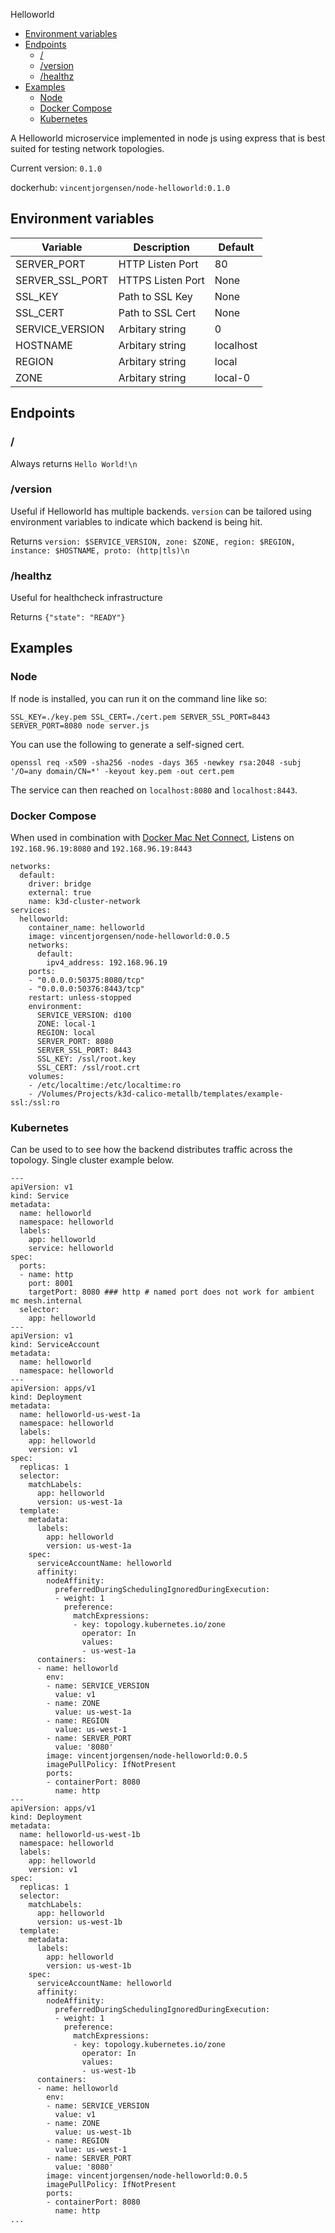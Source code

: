  Helloworld

<!-- TOC start (generated with https://github.com/derlin/bitdowntoc) -->

- [Environment variables](#environment-variables)
- [Endpoints](#endpoints)
   * [/](#)
   * [/version](#version)
   * [/healthz](#healthz)
- [Examples](#examples)
   * [Node](#node)
   * [Docker Compose](#docker-compose)
   * [Kubernetes](#kubernetes)

<!-- TOC end -->

A Helloworld microservice implemented in node js using express that is best
suited for testing network topologies.

Current version: `0.1.0`

dockerhub: `vincentjorgensen/node-helloworld:0.1.0`

<!-- TOC --><a name="environment-variables"></a>
## Environment variables

|     Variable           |  Description            | Default                 |
| ---------------------- | ----------------------- | ----------------------- |
| SERVER\_PORT           | HTTP Listen Port        | 80                      |
| SERVER\_SSL\_PORT      | HTTPS Listen Port       | None                    |
| SSL\_KEY               | Path to SSL Key         | None                    |
| SSL\_CERT              | Path to SSL Cert        | None                    |
| SERVICE\_VERSION       | Arbitary string         | 0                       |
| HOSTNAME               | Arbitary string         | localhost               |
| REGION                 | Arbitary string         | local                   |
| ZONE                   | Arbitary string         | local-0                 |

<!-- TOC --><a name="endpoints"></a>
## Endpoints

<!-- TOC --><a name=""></a>
### /

Always returns `Hello World!\n`

<!-- TOC --><a name="version"></a>
### /version

Useful if Helloworld has multiple backends. `version` can be tailored using
environment variables to indicate which backend is being hit.

Returns `version: $SERVICE_VERSION, zone: $ZONE, region: $REGION, instance: $HOSTNAME, proto: (http|tls)\n`

<!-- TOC --><a name="healthz"></a>
### /healthz

Useful for healthcheck infrastructure

Returns `{"state": "READY"}`

<!-- TOC --><a name="examples"></a>
## Examples

<!-- TOC --><a name="node"></a>
### Node

If node is installed, you can run it on the command line like so:
```
SSL_KEY=./key.pem SSL_CERT=./cert.pem SERVER_SSL_PORT=8443 SERVER_PORT=8080 node server.js
```

You can use the following to generate a self-signed cert.
```
openssl req -x509 -sha256 -nodes -days 365 -newkey rsa:2048 -subj '/O=any domain/CN=*' -keyout key.pem -out cert.pem
```

The service can then reached on `localhost:8080` and `localhost:8443`.

<!-- TOC --><a name="docker-compose"></a>
### Docker Compose

When used in combination with [Docker Mac Net
Connect](https://github.com/chipmk/docker-mac-net-connect), Listens on
`192.168.96.19:8080` and `192.168.96.19:8443` 

```
networks:
  default:
    driver: bridge
    external: true
    name: k3d-cluster-network
services:
  helloworld:
    container_name: helloworld
    image: vincentjorgensen/node-helloworld:0.0.5
    networks:
      default:
        ipv4_address: 192.168.96.19
    ports:
    - "0.0.0.0:50375:8080/tcp"
    - "0.0.0.0:50376:8443/tcp"
    restart: unless-stopped
    environment:
      SERVICE_VERSION: d100
      ZONE: local-1
      REGION: local
      SERVER_PORT: 8080
      SERVER_SSL_PORT: 8443
      SSL_KEY: /ssl/root.key
      SSL_CERT: /ssl/root.crt
    volumes:
    - /etc/localtime:/etc/localtime:ro
    - /Volumes/Projects/k3d-calico-metallb/templates/example-ssl:/ssl:ro
```

<!-- TOC --><a name="kubernetes"></a>
### Kubernetes

Can be used to to see how the backend distributes traffic across the topology.
Single cluster example below.

```
---
apiVersion: v1
kind: Service
metadata:
  name: helloworld
  namespace: helloworld
  labels:
    app: helloworld
    service: helloworld
spec:
  ports:
  - name: http
    port: 8001
    targetPort: 8080 ### http # named port does not work for ambient mc mesh.internal
  selector:
    app: helloworld
---
apiVersion: v1
kind: ServiceAccount
metadata:
  name: helloworld
  namespace: helloworld
---
apiVersion: apps/v1
kind: Deployment
metadata:
  name: helloworld-us-west-1a
  namespace: helloworld
  labels:
    app: helloworld
    version: v1
spec:
  replicas: 1
  selector:
    matchLabels:
      app: helloworld
      version: us-west-1a
  template:
    metadata:
      labels:
        app: helloworld
        version: us-west-1a
    spec:
      serviceAccountName: helloworld
      affinity:
        nodeAffinity:
          preferredDuringSchedulingIgnoredDuringExecution:
          - weight: 1
            preference:
              matchExpressions:
              - key: topology.kubernetes.io/zone
                operator: In
                values:
                - us-west-1a
      containers:
      - name: helloworld
        env:
        - name: SERVICE_VERSION
          value: v1
        - name: ZONE
          value: us-west-1a
        - name: REGION
          value: us-west-1
        - name: SERVER_PORT
          value: '8080'
        image: vincentjorgensen/node-helloworld:0.0.5
        imagePullPolicy: IfNotPresent
        ports:
        - containerPort: 8080
          name: http
---
apiVersion: apps/v1
kind: Deployment
metadata:
  name: helloworld-us-west-1b
  namespace: helloworld
  labels:
    app: helloworld
    version: v1
spec:
  replicas: 1
  selector:
    matchLabels:
      app: helloworld
      version: us-west-1b
  template:
    metadata:
      labels:
        app: helloworld
        version: us-west-1b
    spec:
      serviceAccountName: helloworld
      affinity:
        nodeAffinity:
          preferredDuringSchedulingIgnoredDuringExecution:
          - weight: 1
            preference:
              matchExpressions:
              - key: topology.kubernetes.io/zone
                operator: In
                values:
                - us-west-1b
      containers:
      - name: helloworld
        env:
        - name: SERVICE_VERSION
          value: v1
        - name: ZONE
          value: us-west-1b
        - name: REGION
          value: us-west-1
        - name: SERVER_PORT
          value: '8080'
        image: vincentjorgensen/node-helloworld:0.0.5
        imagePullPolicy: IfNotPresent
        ports:
        - containerPort: 8080
          name: http
...
```
